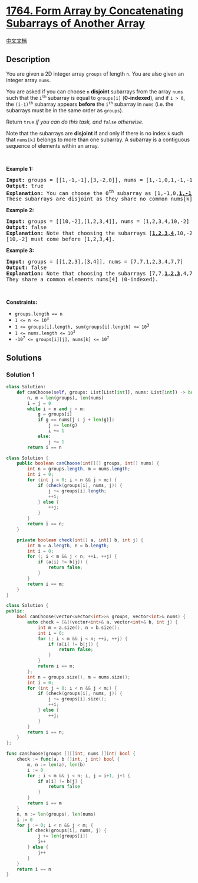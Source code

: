 # [1764. Form Array by Concatenating Subarrays of Another Array](https://leetcode.com/problems/form-array-by-concatenating-subarrays-of-another-array)

[中文文档](./solution/1700-1799/1764.Form%20Array%20by%20Concatenating%20Subarrays%20of%20Another%20Array/README.md)

<!-- tags:Greedy,Array,String Matching -->

## Description

<p>You are given a 2D integer array <code>groups</code> of length <code>n</code>. You are also given an integer array <code>nums</code>.</p>

<p>You are asked if you can choose <code>n</code> <strong>disjoint </strong>subarrays from the array <code>nums</code> such that the <code>i<sup>th</sup></code> subarray is equal to <code>groups[i]</code> (<b>0-indexed</b>), and if <code>i &gt; 0</code>, the <code>(i-1)<sup>th</sup></code> subarray appears <strong>before</strong> the <code>i<sup>th</sup></code> subarray in <code>nums</code> (i.e. the subarrays must be in the same order as <code>groups</code>).</p>

<p>Return <code>true</code> <em>if you can do this task, and</em> <code>false</code> <em>otherwise</em>.</p>

<p>Note that the subarrays are <strong>disjoint</strong> if and only if there is no index <code>k</code> such that <code>nums[k]</code> belongs to more than one subarray. A subarray is a contiguous sequence of elements within an array.</p>

<p>&nbsp;</p>
<p><strong class="example">Example 1:</strong></p>

<pre>
<strong>Input:</strong> groups = [[1,-1,-1],[3,-2,0]], nums = [1,-1,0,1,-1,-1,3,-2,0]
<strong>Output:</strong> true
<strong>Explanation:</strong> You can choose the 0<sup>th</sup> subarray as [1,-1,0,<u><strong>1,-1,-1</strong></u>,3,-2,0] and the 1<sup>st</sup> one as [1,-1,0,1,-1,-1,<u><strong>3,-2,0</strong></u>].
These subarrays are disjoint as they share no common nums[k] element.
</pre>

<p><strong class="example">Example 2:</strong></p>

<pre>
<strong>Input:</strong> groups = [[10,-2],[1,2,3,4]], nums = [1,2,3,4,10,-2]
<strong>Output:</strong> false
<strong>Explanation: </strong>Note that choosing the subarrays [<u><strong>1,2,3,4</strong></u>,10,-2] and [1,2,3,4,<u><strong>10,-2</strong></u>] is incorrect because they are not in the same order as in groups.
[10,-2] must come before [1,2,3,4].
</pre>

<p><strong class="example">Example 3:</strong></p>

<pre>
<strong>Input:</strong> groups = [[1,2,3],[3,4]], nums = [7,7,1,2,3,4,7,7]
<strong>Output:</strong> false
<strong>Explanation: </strong>Note that choosing the subarrays [7,7,<u><strong>1,2,3</strong></u>,4,7,7] and [7,7,1,2,<u><strong>3,4</strong></u>,7,7] is invalid because they are not disjoint.
They share a common elements nums[4] (0-indexed).
</pre>

<p>&nbsp;</p>
<p><strong>Constraints:</strong></p>

<ul>
	<li><code>groups.length == n</code></li>
	<li><code>1 &lt;= n &lt;= 10<sup>3</sup></code></li>
	<li><code>1 &lt;= groups[i].length, sum(groups[i].length) &lt;= 10<sup><span style="font-size: 10.8333px;">3</span></sup></code></li>
	<li><code>1 &lt;= nums.length &lt;= 10<sup>3</sup></code></li>
	<li><code>-10<sup>7</sup> &lt;= groups[i][j], nums[k] &lt;= 10<sup>7</sup></code></li>
</ul>

## Solutions

### Solution 1

<!-- tabs:start -->

```python
class Solution:
    def canChoose(self, groups: List[List[int]], nums: List[int]) -> bool:
        n, m = len(groups), len(nums)
        i = j = 0
        while i < n and j < m:
            g = groups[i]
            if g == nums[j : j + len(g)]:
                j += len(g)
                i += 1
            else:
                j += 1
        return i == n
```

```java
class Solution {
    public boolean canChoose(int[][] groups, int[] nums) {
        int n = groups.length, m = nums.length;
        int i = 0;
        for (int j = 0; i < n && j < m;) {
            if (check(groups[i], nums, j)) {
                j += groups[i].length;
                ++i;
            } else {
                ++j;
            }
        }
        return i == n;
    }

    private boolean check(int[] a, int[] b, int j) {
        int m = a.length, n = b.length;
        int i = 0;
        for (; i < m && j < n; ++i, ++j) {
            if (a[i] != b[j]) {
                return false;
            }
        }
        return i == m;
    }
}
```

```cpp
class Solution {
public:
    bool canChoose(vector<vector<int>>& groups, vector<int>& nums) {
        auto check = [&](vector<int>& a, vector<int>& b, int j) {
            int m = a.size(), n = b.size();
            int i = 0;
            for (; i < m && j < n; ++i, ++j) {
                if (a[i] != b[j]) {
                    return false;
                }
            }
            return i == m;
        };
        int n = groups.size(), m = nums.size();
        int i = 0;
        for (int j = 0; i < n && j < m;) {
            if (check(groups[i], nums, j)) {
                j += groups[i].size();
                ++i;
            } else {
                ++j;
            }
        }
        return i == n;
    }
};
```

```go
func canChoose(groups [][]int, nums []int) bool {
	check := func(a, b []int, j int) bool {
		m, n := len(a), len(b)
		i := 0
		for ; i < m && j < n; i, j = i+1, j+1 {
			if a[i] != b[j] {
				return false
			}
		}
		return i == m
	}
	n, m := len(groups), len(nums)
	i := 0
	for j := 0; i < n && j < m; {
		if check(groups[i], nums, j) {
			j += len(groups[i])
			i++
		} else {
			j++
		}
	}
	return i == n
}
```

<!-- tabs:end -->

<!-- end -->
